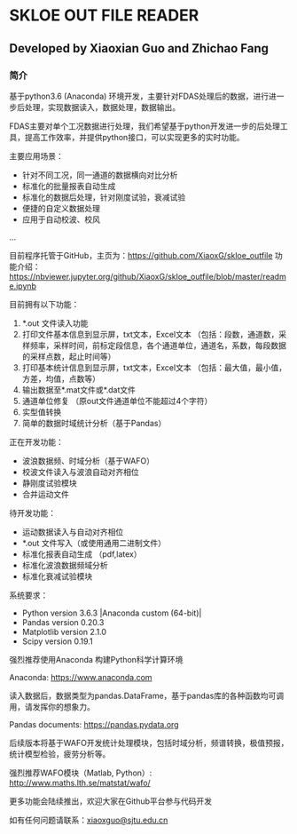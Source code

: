 # SKLOE OUT FILE READER
## Developed by Xiaoxian Guo and Zhichao Fang

### 简介

基于python3.6 (Anaconda) 环境开发，主要针对FDAS处理后的数据，进行进一步后处理，实现数据读入，数据处理，数据输出。

FDAS主要对单个工况数据进行处理，我们希望基于python开发进一步的后处理工具，提高工作效率，并提供python接口，可以实现更多的实时功能。

主要应用场景：

- 针对不同工况，同一通道的数据横向对比分析
- 标准化的批量报表自动生成
- 标准化的数据后处理，针对刚度试验，衰减试验
- 便捷的自定义数据处理
- 应用于自动校波、校风

...


目前程序托管于GitHub，主页为：https://github.com/XiaoxG/skloe_outfile
功能介绍：https://nbviewer.jupyter.org/github/XiaoxG/skloe_outfile/blob/master/readme.ipynb

目前拥有以下功能：

1. *.out 文件读入功能
2. 打印文件基本信息到显示屏，txt文本，Excel文本 （包括：段数，通道数，采样频率，采样时间，前标定段信息，各个通道单位，通道名，系数，每段数据的采样点数，起止时间等）
3. 打印基本统计信息到显示屏，txt文本，Excel文本 （包括：最大值，最小值，方差，均值，点数等）
4. 输出数据至*.mat文件或*.dat文件
5. 通道单位修复 （原out文件通道单位不能超过4个字符）
6. 实型值转换
7. 简单的数据时域统计分析（基于Pandas）

正在开发功能：

- 波浪数据频、时域分析（基于WAFO）
- 校波文件读入与波浪自动对齐相位
- 静刚度试验模块
- 合并运动文件

待开发功能：

- 运动数据读入与自动对齐相位
- *.out 文件写入（或使用通用二进制文件）
- 标准化报表自动生成 （pdf,latex）
- 标准化波浪数据频域分析
- 标准化衰减试验模块

系统要求：

- Python version 3.6.3 |Anaconda custom (64-bit)|
- Pandas version 0.20.3
- Matplotlib version 2.1.0
- Scipy version 0.19.1

强烈推荐使用Anaconda 构建Python科学计算环境

Anaconda: https://www.anaconda.com

读入数据后，数据类型为pandas.DataFrame，基于pandas库的各种函数均可调用，请发挥你的想象力。

Pandas documents: https://pandas.pydata.org

后续版本将基于WAFO开发统计处理模块，包括时域分析，频谱转换，极值预报，统计模型检验，疲劳分析等。

强烈推荐WAFO模块（Matlab, Python）: http://www.maths.lth.se/matstat/wafo/

更多功能会陆续推出，欢迎大家在Github平台参与代码开发

如有任何问题请联系：xiaoxguo@sjtu.edu.cn
